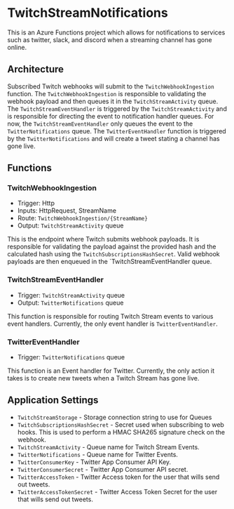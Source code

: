 # TwitchStreamNotifications

This is an Azure Functions project which allows for notifications to services such as twitter, slack, and discord when a streaming channel has gone online.

## Architecture

Subscribed Twitch webhooks will submit to the `TwitchWebhookIngestion` function.
The `TwitchWebhookIngestion` is responsible to validating the webhook payload and then queues it in the `TwitchStreamActivity` queue.
The `TwitchStreamEventHandler` is triggered by the `TwitchStreamActivity` and is responsible for directing the event to notification handler queues.
For now, the `TwitchStreamEventHandler` only queues the event to the `TwitterNotifications` queue.
The `TwitterEventHandler` function is triggered by the `TwitterNotifications` and will create a tweet stating a channel has gone live.

## Functions

### TwitchWebhookIngestion

* Trigger: Http
* Inputs: HttpRequest, StreamName
* Route: `TwitchWebhookIngestion/{StreamName}`
* Output: `TwitchStreamActivity` queue

This is the endpoint where Twitch submits webhook payloads.
It is responsible for validating the payload against the provided hash and the calculated hash using the `TwitchSubscriptionsHashSecret`.
Valid webhook payloads are then enqueued in the `TwitchStreamEventHandler queue.

### TwitchStreamEventHandler

* Trigger: `TwitchStreamActivity` queue
* Output: `TwitterNotifications` queue

This function is responsible for routing Twitch Stream events to various event handlers.
Currently, the only event handler is `TwitterEventHandler`.

### TwitterEventHandler

* Trigger: `TwitterNotifications` queue

This function is an Event handler for Twitter.
Currently, the only action it takes is to create new tweets when a Twitch Stream has gone live.

## Application Settings

* `TwitchStreamStorage` - Storage connection string to use for Queues
* `TwitchSubscriptionsHashSecret` - Secret used when subscribing to web hooks. This is used to perform a HMAC SHA265 signature check on the webhook.
* `TwitchStreamActivity` - Queue name for Twitch Stream Events.
* `TwitterNotifications` - Queue name for Twitter Events.
* `TwitterConsumerKey` - Twitter App Consumer API Key.
* `TwitterConsumerSecret` - Twitter App Consumer API secret.
* `TwitterAccessToken` - Twitter Access token for the user that wills send out tweets.
* `TwitterAccessTokenSecret` - Twitter Access Token Secret for the user that wills send out tweets.